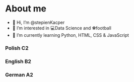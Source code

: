 # About me
- 👋 Hi, I’m @stepienKacper
- 👀 I’m interested in 💻Data Science and ⚽football
- 🌱 I’m currently learning Python, HTML, CSS & JavaScript

### Polish C2
### English B2
### German A2
<!---
stepienKacper/stepienKacper is a ✨ special ✨ repository because its `README.md` (this file) appears on your GitHub profile.
You can click the Preview link to take a look at your changes.
--->
